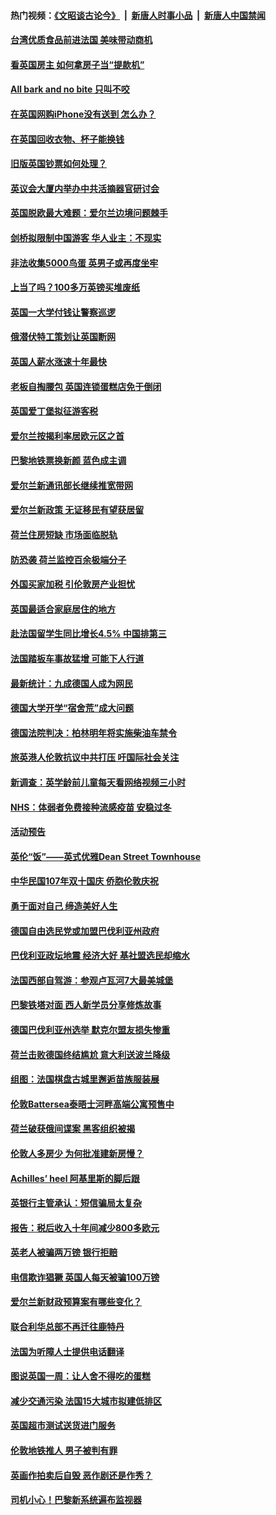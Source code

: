 #### 热门视频：[《文昭谈古论今》](https://github.com/gfw-breaker/wenzhao/blob/master/README.md?t=10210333) &nbsp;|&nbsp; [新唐人时事小品](https://github.com/gfw-breaker/ntdtv-comedy/blob/master/README.md?t=10210333) &nbsp;|&nbsp; [新唐人中国禁闻](https://github.com/gfw-breaker/ntdtv-news/blob/master/README.md?t=10210333)

#### [台湾优质食品前进法国 美味带动商机](../pages/nsc974/n10796380.md?t=10210333) 

#### [看英国房主 如何拿房子当“提款机”](../pages/nsc974/n10795639.md?t=10210333) 

#### [All bark and no bite 只叫不咬](../pages/nsc974/n10795626.md?t=10210333) 

#### [在英国网购iPhone没有送到 怎么办？](../pages/nsc974/n10795611.md?t=10210333) 

#### [在英国回收衣物、杯子能换钱](../pages/nsc974/n10795600.md?t=10210333) 

#### [旧版英国钞票如何处理？](../pages/nsc974/n10795574.md?t=10210333) 

#### [英议会大厦内举办中共活摘器官研讨会](../pages/nsc974/n10795559.md?t=10210333) 

#### [英国脱欧最大难题：爱尔兰边境问题棘手](../pages/nsc974/n10793065.md?t=10210333) 

#### [剑桥拟限制中国游客 华人业主：不现实](../pages/nsc974/n10793028.md?t=10210333) 

#### [非法收集5000鸟蛋 英男子或再度坐牢](../pages/nsc974/n10793168.md?t=10210333) 

#### [上当了吗？100多万英镑买堆废纸](../pages/nsc974/n10793153.md?t=10210333) 

#### [英国一大学付钱让警察巡逻](../pages/nsc974/n10793144.md?t=10210333) 

#### [俄潜伏特工策划让英国断网](../pages/nsc974/n10793138.md?t=10210333) 

#### [英国人薪水涨速十年最快](../pages/nsc974/n10793134.md?t=10210333) 

#### [老板自掏腰包 英国连锁蛋糕店免于倒闭](../pages/nsc974/n10793123.md?t=10210333) 

#### [英国爱丁堡拟征游客税](../pages/nsc974/n10793043.md?t=10210333) 

#### [爱尔兰按揭利率居欧元区之首](../pages/nsc974/n10792636.md?t=10210333) 

#### [巴黎地铁票换新颜 蓝色成主调](../pages/nsc974/n10792539.md?t=10210333) 

#### [爱尔兰新通讯部长继续推宽带网](../pages/nsc974/n10792470.md?t=10210333) 

#### [爱尔兰新政策 无证移民有望获居留](../pages/nsc974/n10792193.md?t=10210333) 

#### [荷兰住房短缺 市场面临脱轨](../pages/nsc974/n10792107.md?t=10210333) 

#### [防恐袭 荷兰监控百余极端分子](../pages/nsc974/n10792022.md?t=10210333) 

#### [外国买家加税 引伦敦房产业担忧](../pages/nsc974/n10790977.md?t=10210333) 

#### [英国最适合家庭居住的地方](../pages/nsc974/n10790961.md?t=10210333) 

#### [赴法国留学生同比增长4.5% 中国排第三](../pages/nsc974/n10790702.md?t=10210333) 

#### [法国踏板车事故猛增 可能下人行道](../pages/nsc974/n10790752.md?t=10210333) 

#### [最新统计：九成德国人成为网民](../pages/nsc974/n10789368.md?t=10210333) 

#### [德国大学开学“宿舍荒”成大问题](../pages/nsc974/n10789287.md?t=10210333) 

#### [德国法院判决：柏林明年将实施柴油车禁令](../pages/nsc974/n10788104.md?t=10210333) 

#### [旅英港人伦敦抗议中共打压 吁国际社会关注](../pages/nsc974/n10788264.md?t=10210333) 

#### [新调查：英学龄前儿童每天看网络视频三小时](../pages/nsc974/n10788331.md?t=10210333) 

#### [NHS：体弱者免费接种流感疫苗 安稳过冬](../pages/nsc974/n10788326.md?t=10210333) 

#### [活动预告](../pages/nsc974/n10788321.md?t=10210333) 

#### [英伦“饭”——英式优雅Dean Street Townhouse](../pages/nsc974/n10788313.md?t=10210333) 

#### [中华民国107年双十国庆 侨胞伦敦庆祝](../pages/nsc974/n10788304.md?t=10210333) 

#### [勇于面对自己 缔造美好人生](../pages/nsc974/n10788275.md?t=10210333) 

#### [德国自由选民党或加盟巴伐利亚州政府](../pages/nsc974/n10788073.md?t=10210333) 

#### [巴伐利亚政坛地震  经济大好 基社盟选民却缩水](../pages/nsc974/n10787951.md?t=10210333) 

#### [法国西部自驾游：参观卢瓦河7大最美城堡](../pages/nsc974/n10760218.md?t=10210333) 

#### [巴黎铁塔对面 西人新学员分享修炼故事](../pages/nsc974/n10786939.md?t=10210333) 

#### [德国巴伐利亚州选举 默克尔盟友损失惨重](../pages/nsc974/n10783385.md?t=10210333) 

#### [荷兰击败德国终结尴尬 意大利送波兰降级](../pages/nsc974/n10783771.md?t=10210333) 

#### [组图：法国棋盘古城里邂逅苗族服装展](../pages/nsc974/n10781596.md?t=10210333) 

#### [伦敦Battersea泰晤士河畔高端公寓预售中](../pages/nsc974/n10780029.md?t=10210333) 

#### [荷兰破获俄间谍案 黑客组织被揭](../pages/nsc974/n10779265.md?t=10210333) 

#### [伦敦人多房少 为何批准建新房慢？](../pages/nsc974/n10779376.md?t=10210333) 

#### [Achilles’ heel 阿基里斯的脚后跟](../pages/nsc974/n10779364.md?t=10210333) 

#### [英银行主管承认：短信骗局太复杂](../pages/nsc974/n10779357.md?t=10210333) 

#### [报告：税后收入十年间减少800多欧元](../pages/nsc974/n10779342.md?t=10210333) 

#### [英老人被骗两万镑 银行拒赔](../pages/nsc974/n10779353.md?t=10210333) 

#### [电信欺诈猖獗 英国人每天被骗100万镑](../pages/nsc974/n10779322.md?t=10210333) 

#### [爱尔兰新财政预算案有哪些变化？](../pages/nsc974/n10779332.md?t=10210333) 

#### [联合利华总部不再迁往鹿特丹](../pages/nsc974/n10779315.md?t=10210333) 

#### [法国为听障人士提供电话翻译](../pages/nsc974/n10776654.md?t=10210333) 

#### [图说英国一周：让人舍不得吃的蛋糕](../pages/nsc974/n10776635.md?t=10210333) 

#### [减少交通污染 法国15大城市拟建低排区](../pages/nsc974/n10776580.md?t=10210333) 

#### [英国超市测试送货进门服务](../pages/nsc974/n10776623.md?t=10210333) 

#### [伦敦地铁推人 男子被判有罪](../pages/nsc974/n10776609.md?t=10210333) 

#### [英画作拍卖后自毁 恶作剧还是作秀？](../pages/nsc974/n10776576.md?t=10210333) 

#### [司机小心！巴黎新系统遍布监视器](../pages/nsc974/n10776510.md?t=10210333) 


